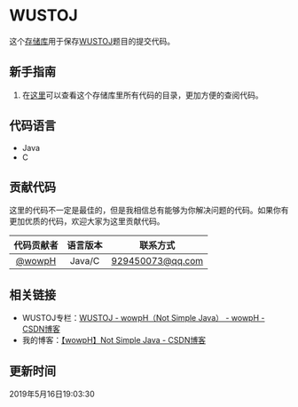 # WUSTOJ

这个[存储库](https://github.com/wowpH/WUSTOJ)用于保存[WUSTOJ](http://acm.wust.edu.cn/)题目的提交代码。

## 新手指南

1. 在[这里](代码目录.md)可以查看这个存储库里所有代码的目录，更加方便的查阅代码。

## 代码语言

- Java
- C

## 贡献代码

这里的代码不一定是最佳的，但是我相信总有能够为你解决问题的代码。如果你有更加优质的代码，欢迎大家为这里贡献代码。

|代码贡献者|语言版本|联系方式|
|:-:|:-:|:-:|
|[@wowpH](https://github.com/wowpH "wowpH的GitHub")|Java/C|929450073@qq.com|

## 相关链接

- WUSTOJ专栏：[WUSTOJ - wowpH（Not Simple Java） - wowpH - CSDN博客](https://blog.csdn.net/pfdvnah/column/info/37339)
- 我的博客：[【wowpH】Not Simple Java - CSDN博客](https://blog.csdn.net/pfdvnah)

## 更新时间

2019年5月16日19:03:30

